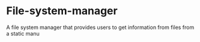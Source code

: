 # File-system-manager
A file system manager that provides users to get information from files from a static manu
